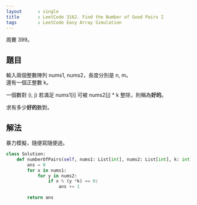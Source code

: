 ```yaml
---
layout      : single
title       : LeetCode 3162. Find the Number of Good Pairs I
tags        : LeetCode Easy Array Simulation
---
```

周賽 399。

## 題目

輸入兩個整數陣列 nums1, nums2，長度分別是 n, m。  
還有一個正整數 k。  

一個數對 (i, j) 若滿足 nums1[i] 可被 nums2[j] \* k 整除，則稱為**好的**。  

求有多少**好的**數對。  

## 解法

暴力模擬，隨便寫隨便過。  

```python
class Solution:
    def numberOfPairs(self, nums1: List[int], nums2: List[int], k: int) -> int:
        ans = 0
        for x in nums1:
            for y in nums2:
                if x % (y *k) == 0:
                    ans += 1
                    
        return ans
```
